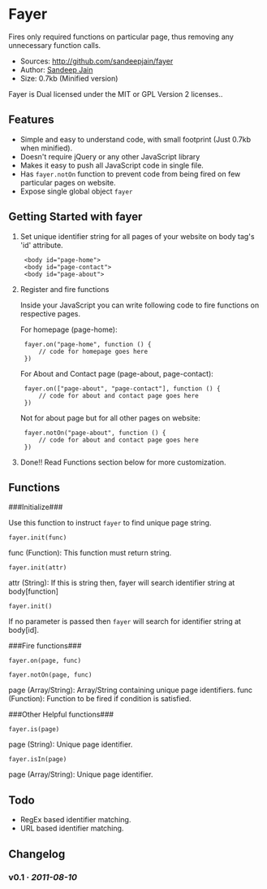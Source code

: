 # Fayer

Fires only required functions on particular page, thus removing any unnecessary function calls.

* Sources: <http://github.com/sandeepjain/fayer>
* Author: [Sandeep Jain](http://jsvrocks.com/)
* Size: 0.7kb (Minified version)

Fayer is Dual licensed under the MIT or GPL Version 2 licenses..  

## Features

* Simple and easy to understand code, with small footprint (Just 0.7kb when minified).
* Doesn't require jQuery or any other JavaScript library
* Makes it easy to push all JavaScript code in single file.
* Has `fayer.notOn` function to prevent code from being fired on few particular pages on website.
* Expose single global object `fayer`

## Getting Started with fayer

1. Set unique identifier string for all pages of your website on body tag's 'id' attribute.

		<body id="page-home">
		<body id="page-contact">
		<body id="page-about">
	
2. Register and fire functions

	Inside your JavaScript you can write following code to fire functions on respective pages.
	
	For homepage (page-home):
	
		fayer.on("page-home", function () {
			// code for homepage goes here
		})
	
	For About and Contact page (page-about, page-contact):
	
		fayer.on(["page-about", "page-contact"], function () {
			// code for about and contact page goes here
		})

	Not for about page but for all other pages on website:
	
		fayer.notOn("page-about", function () {
			// code for about and contact page goes here
		})

3. Done!! Read Functions section below for more customization.

## Functions

###Initialize###

Use this function to instruct `fayer` to find unique page string.

`fayer.init(func)`

func (Function): This function must return string.

`fayer.init(attr)`  

attr (String): If this is string then, fayer will search identifier string at body[function]

`fayer.init()`

If no parameter is passed then `fayer` will search for identifier string at body[id].

###Fire functions###

`fayer.on(page, func)`

`fayer.notOn(page, func)`

page (Array/String): Array/String containing unique page identifiers.
func (Function): Function to be fired if condition is satisfied.

###Other Helpful functions###

`fayer.is(page)`

page (String): Unique page identifier.

`fayer.isIn(page)`

page (Array/String): Unique page identifier. 

## Todo

* RegEx based identifier matching.
* URL based identifier matching.

## Changelog

### v0.1 · *2011-08-10*
